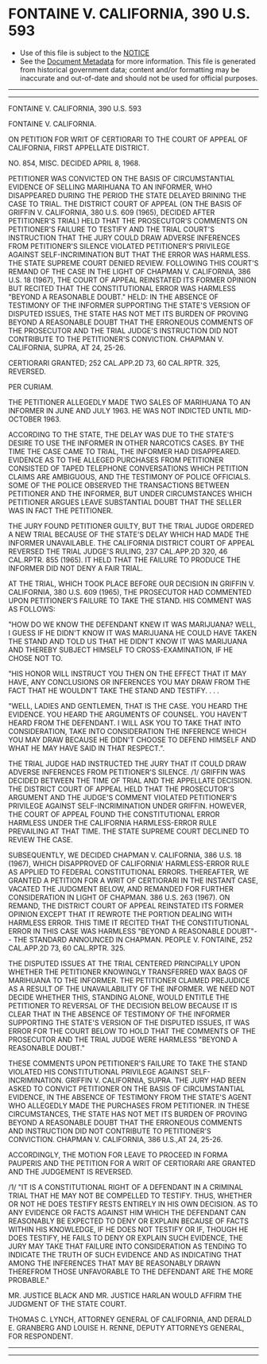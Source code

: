 ---
---

# FONTAINE V. CALIFORNIA, 390 U.S. 593

* Use of this file is subject to the [NOTICE](https://github.com/publicdocs/notice/blob/master/NOTICE)
* See the [Document Metadata](../../../) for more information.
  This file is generated from historical government data; content and/or formatting may be inaccurate and out-of-date and should not be used for official purposes.

----------
----------

FONTAINE V. CALIFORNIA, 390 U.S. 593

FONTAINE V. CALIFORNIA.

ON PETITION FOR WRIT OF CERTIORARI TO THE COURT OF APPEAL OF CALIFORNIA, FIRST APPELLATE DISTRICT.

NO. 854, MISC.  DECIDED APRIL 8, 1968.

PETITIONER WAS CONVICTED ON THE BASIS OF CIRCUMSTANTIAL EVIDENCE OF SELLING MARIHUANA TO AN INFORMER, WHO DISAPPEARED DURING THE PERIOD THE STATE DELAYED BRINING THE CASE TO TRIAL.  THE DISTRICT COURT OF APPEAL (ON THE BASIS OF GRIFFIN V. CALIFORNIA, 380 U.S. 609 (1965), DECIDED AFTER PETITIONER'S TRIAL) HELD THAT THE PROSECUTOR'S COMMENTS ON PETITIONER'S FAILURE TO TESTIFY AND THE TRIAL COURT'S INSTRUCTION THAT THE JURY COULD DRAW ADVERSE INFERENCES FROM PETITIONER'S SILENCE VIOLATED PETITIONER'S PRIVILEGE AGAINST SELF-INCRIMINATION BUT THAT THE ERROR WAS HARMLESS.  THE STATE SUPREME COURT DENIED REVIEW.  FOLLOWING THIS COURT'S REMAND OF THE CASE IN THE LIGHT OF CHAPMAN V. CALIFORNIA, 386 U.S. 18 (1967), THE COURT OF APPEAL REINSTATED ITS FORMER OPINION BUT RECITED THAT THE CONSTITUTIONAL ERROR WAS HARMLESS "BEYOND A REASONABLE DOUBT."  HELD:  IN THE ABSENCE OF TESTIMONY OF THE INFORMER SUPPORTING THE STATE'S VERSION OF DISPUTED ISSUES, THE STATE HAS NOT MET ITS BURDEN OF PROVING BEYOND A REASONABLE DOUBT THAT THE ERRONEOUS COMMENTS OF THE PROSECUTOR AND THE TRIAL JUDGE'S INSTRUCTION DID NOT CONTRIBUTE TO THE PETITIONER'S CONVICTION.  CHAPMAN V. CALIFORNIA, SUPRA, AT 24, 25-26.

CERTIORARI GRANTED; 252 CAL.APP.2D 73, 60 CAL.RPTR.  325, REVERSED.

PER CURIAM.

THE PETITIONER ALLEGEDLY MADE TWO SALES OF MARIHUANA TO AN INFORMER IN JUNE AND JULY 1963.  HE WAS NOT INDICTED UNTIL MID-OCTOBER 1963.

ACCORDING TO THE STATE, THE DELAY WAS DUE TO THE STATE'S DESIRE TO USE THE INFORMER IN OTHER NARCOTICS CASES.  BY THE TIME THE CASE CAME TO TRIAL, THE INFORMER HAD DISAPPEARED.  EVIDENCE AS TO THE ALLEGED PURCHASES FROM PETITIONER CONSISTED OF TAPED TELEPHONE CONVERSATIONS WHICH PETITION CLAIMS ARE AMBIGUOUS, AND THE TESTIMONY OF POLICE OFFICIALS.  SOME OF THE POLICE OBSERVED THE TRANSACTIONS BETWEEN PETITIONER AND THE INFORMER, BUT UNDER CIRCUMSTANCES WHICH PETITIONER ARGUES LEAVE SUBSTANTIAL DOUBT THAT THE SELLER WAS IN FACT THE PETITIONER.

THE JURY FOUND PETITIONER GUILTY, BUT THE TRIAL JUDGE ORDERED A NEW TRIAL BECAUSE OF THE STATE'S DELAY WHICH HAD MADE THE INFORMER UNAVAILABLE.  THE CALIFORNIA DISTRICT COURT OF APPEAL REVERSED THE TRIAL JUDGE'S RULING, 237 CAL.APP.2D 320, 46 CAL.RPTR.  855 (1965).  IT HELD THAT THE FAILURE TO PRODUCE THE INFORMER DID NOT DENY A FAIR TRIAL.

AT THE TRIAL, WHICH TOOK PLACE BEFORE OUR DECISION IN GRIFFIN V. CALIFORNIA, 380 U.S. 609 (1965), THE PROSECUTOR HAD COMMENTED UPON PETITIONER'S FAILURE TO TAKE THE STAND.  HIS COMMENT WAS AS FOLLOWS:

"HOW DO WE KNOW THE DEFENDANT KNEW IT WAS MARIJUANA?  WELL, I GUESS IF HE DIDN'T KNOW IT WAS MARIJUANA HE COULD HAVE TAKEN THE STAND AND TOLD US THAT HE DIDN'T KNOW IT WAS MARIJUANA AND THEREBY SUBJECT HIMSELF TO CROSS-EXAMINATION, IF HE CHOSE NOT TO.

"HIS HONOR WILL INSTRUCT YOU THEN ON THE EFFECT THAT IT MAY HAVE, ANY CONCLUSIONS OR INFERENCES YOU MAY DRAW FROM THE FACT THAT HE WOULDN'T TAKE THE STAND AND TESTIFY.  . . .

"WELL, LADIES AND GENTLEMEN, THAT IS THE CASE.  YOU HEARD THE EVIDENCE.  YOU HEARD THE ARGUMENTS OF COUNSEL.  YOU HAVEN'T HEARD FROM THE DEFENDANT.  I WILL ASK YOU TO TAKE THAT INTO CONSIDERATION, TAKE INTO CONSIDERATION THE INFERENCE WHICH YOU MAY DRAW BECAUSE HE DIDN'T CHOOSE TO DEFEND HIMSELF AND WHAT HE MAY HAVE SAID IN THAT RESPECT.".

THE TRIAL JUDGE HAD INSTRUCTED THE JURY THAT IT COULD DRAW ADVERSE INFERENCES FROM PETITIONER'S SILENCE.  /1/  GRIFFIN WAS DECIDED BETWEEN THE TIME OF TRIAL AND THE APPELLATE DECISION.  THE DISTRICT COURT OF APPEAL HELD THAT THE PROSECUTOR'S ARGUMENT AND THE JUDGE'S COMMENT VIOLATED PETITIONER'S PRIVILEGE AGAINST SELF-INCRIMINATION UNDER GRIFFIN.  HOWEVER, THE COURT OF APPEAL FOUND THE CONSTITUTIONAL ERROR HARMLESS UNDER THE CALIFORNIA HARMLESS-ERROR RULE PREVAILING AT THAT TIME.  THE STATE SUPREME COURT DECLINED TO REVIEW THE CASE.

SUBSEQUENTLY, WE DECIDED CHAPMAN V. CALIFORNIA, 386 U.S. 18 (1967), WHICH DISAPPROVED OF CALIFORNIA' HARMLESS-ERROR RULE AS APPLIED TO FEDERAL CONSTITUTIONAL ERRORS.  THEREAFTER, WE GRANTED A PETITION FOR A WRIT OF CERTIORARI IN THE INSTANT CASE, VACATED THE JUDGMENT BELOW, AND REMANDED FOR FURTHER CONSIDERATION IN LIGHT OF CHAPMAN.  386 U.S. 263 (1967).  ON REMAND, THE DISTRICT COURT OF APPEAL REINSTATED ITS FORMER OPINION EXCEPT THAT IT REWROTE THE PORTION DEALING WITH HARMLESS ERROR.  THIS TIME IT RECITED THAT THE CONSTITUTIONAL ERROR IN THIS CASE WAS HARMLESS "BEYOND A REASONABLE DOUBT"-- THE STANDARD ANNOUNCED IN CHAPMAN.  PEOPLE V. FONTAINE, 252 CAL.APP.2D 73, 60 CAL.RPTR.  325.

THE DISPUTED ISSUES AT THE TRIAL CENTERED PRINCIPALLY UPON WHETHER THE PETITIONER KNOWINGLY TRANSFERRED WAX BAGS OF MARIHUANA TO THE INFORMER.  THE PETITIONER CLAIMED PREJUDICE AS A RESULT OF THE UNAVAILABILITY OF THE INFORMER.  WE NEED NOT DECIDE WHETHER THIS, STANDING ALONE, WOULD ENTITLE THE PETITIONER TO REVERSAL OF THE DECISION BELOW BECAUSE IT IS CLEAR THAT IN THE ABSENCE OF TESTIMONY OF THE INFORMER SUPPORTING THE STATE'S VERSION OF THE DISPUTED ISSUES, IT WAS ERROR FOR THE COURT BELOW TO HOLD THAT THE COMMENTS OF THE PROSECUTOR AND THE TRIAL JUDGE WERE HARMLESS "BEYOND A REASONABLE DOUBT."

THESE COMMENTS UPON PETITIONER'S FAILURE TO TAKE THE STAND VIOLATED HIS CONSTITUTIONAL PRIVILEGE AGAINST SELF-INCRIMINATION.  GRIFFIN V. CALIFORNIA, SUPRA.  THE JURY HAD BEEN ASKED TO CONVICT PETITIONER ON THE BASIS OF CIRCUMSTANTIAL EVIDENCE, IN THE ABSENCE OF TESTIMONY FROM THE STATE'S AGENT WHO ALLEGEDLY MADE THE PURCHASES FROM PETITIONER.  IN THESE CIRCUMSTANCES, THE STATE HAS NOT MET ITS BURDEN OF PROVING BEYOND A REASONABLE DOUBT THAT THE ERRONEOUS COMMENTS AND INSTRUCTION DID NOT CONTRIBUTE TO PETITIONER'S CONVICTION.  CHAPMAN V. CALIFORNIA, 386 U.S.,AT 24, 25-26.

ACCORDINGLY, THE MOTION FOR LEAVE TO PROCEED IN FORMA PAUPERIS AND THE PETITION FOR A WRIT OF CERTIORARI ARE GRANTED AND THE JUDGEMENT IS REVERSED.

/1/  "IT IS A CONSTITUTIONAL RIGHT OF A DEFENDANT IN A CRIMINAL TRIAL THAT HE MAY NOT BE COMPELLED TO TESTIFY.  THUS, WHETHER OR NOT HE DOES TESTIFY RESTS ENTIRELY IN HIS OWN DECISION.  AS TO ANY EVIDENCE OR FACTS AGAINST HIM WHICH THE DEFENDANT CAN REASONABLY BE EXPECTED TO DENY OR EXPLAIN BECAUSE OF FACTS WITHIN HIS KNOWLEDGE, IF HE DOES NOT TESTIFY OR IF, THOUGH HE DOES TESTIFY, HE FAILS TO DENY OR EXPLAIN SUCH EVIDENCE, THE JURY MAY TAKE THAT FAILURE INTO CONSIDERATION AS TENDING TO INDICATE THE TRUTH OF SUCH EVIDENCE AND AS INDICATING THAT AMONG THE INFERENCES THAT MAY BE REASONABLY DRAWN THEREFROM THOSE UNFAVORABLE TO THE DEFENDANT ARE THE MORE PROBABLE."

MR. JUSTICE BLACK AND MR. JUSTICE HARLAN WOULD AFFIRM THE JUDGMENT OF THE STATE COURT.

THOMAS C. LYNCH, ATTORNEY GENERAL OF CALIFORNIA, AND DERALD E. GRANBERG AND LOUISE H. RENNE, DEPUTY ATTORNEYS GENERAL, FOR RESPONDENT.


----------
----------

